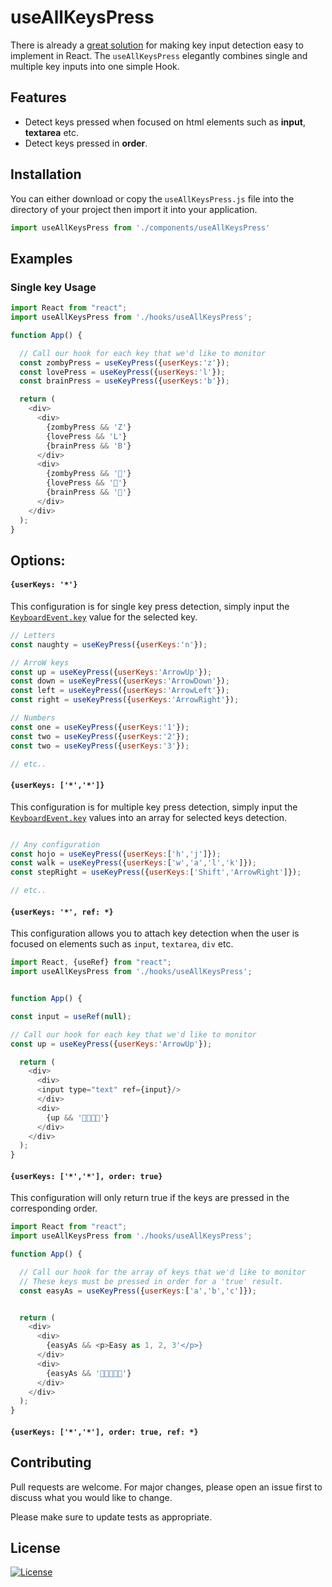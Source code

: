 # useAllKeysPress

There is already a [great solution](https://usehooks.com/useKeyPress/) for making key input detection easy to implement in React. The `useAllKeysPress` elegantly combines single and multiple key inputs into one simple Hook.

## Features

* Detect keys pressed when focused on html elements such as **input**, **textarea** etc.
* Detect keys pressed in **order**.


## Installation

You can either download or copy the `useAllKeysPress.js` file into the directory of your project
then import it into your application.

```js
import useAllKeysPress from './components/useAllKeysPress'
```
## Examples
### Single key Usage

```js
import React from "react";
import useAllKeysPress from './hooks/useAllKeysPress';

function App() {

  // Call our hook for each key that we'd like to monitor
  const zombyPress = useKeyPress({userKeys:'z'});
  const lovePress = useKeyPress({userKeys:'l'});
  const brainPress = useKeyPress({userKeys:'b'});

  return (
    <div>
      <div>
        {zombyPress && 'Z'}
        {lovePress && 'L'}
        {brainPress && 'B'}
      </div>
      <div>
        {zombyPress && '🧟'}
        {lovePress && '🧡'}
        {brainPress && '🧠'}
      </div>
    </div>
  );
}
```
## Options:

#### `{userKeys: '*'}`
This configuration is for single key press detection, simply input the [`KeyboardEvent.key`](https://developer.mozilla.org/en-US/docs/Web/API/KeyboardEvent/key) value for the selected key.
```js
// Letters
const naughty = useKeyPress({userKeys:'n'});

// ArroW keys
const up = useKeyPress({userKeys:'ArrowUp'});
const down = useKeyPress({userKeys:'ArrowDown'});
const left = useKeyPress({userKeys:'ArrowLeft'});
const right = useKeyPress({userKeys:'ArrowRight'});

// Numbers
const one = useKeyPress({userKeys:'1'});
const two = useKeyPress({userKeys:'2'});
const two = useKeyPress({userKeys:'3'});

// etc..
```
#### `{userKeys: ['*','*']}`
This configuration is for multiple key press detection, simply input the [`KeyboardEvent.key`](https://developer.mozilla.org/en-US/docs/Web/API/KeyboardEvent/key) values into an array for selected keys detection.

```js

// Any configuration
const hojo = useKeyPress({userKeys:['h','j']});
const walk = useKeyPress({userKeys:['w','a','l','k']});
const stepRight = useKeyPress({userKeys:['Shift','ArrowRight']});

// etc..
```

#### `{userKeys: '*', ref: *}`
This configuration allows you to attach key detection when the user is focused on elements such as `input`, `textarea`, `div` etc.

```js
import React, {useRef} from "react";
import useAllKeysPress from './hooks/useAllKeysPress';


function App() {

const input = useRef(null);

// Call our hook for each key that we'd like to monitor
const up = useKeyPress({userKeys:'ArrowUp'});

  return (
    <div>
      <div>
      <input type="text" ref={input}/>
      </div>
      <div>
        {up && '🦾🧒🦿🧐'}
      </div>
    </div>
  );
}
```
#### `{userKeys: ['*','*'], order: true}`
This configuration will only return true if the keys are pressed in the corresponding order.

```js
import React from "react";
import useAllKeysPress from './hooks/useAllKeysPress';

function App() {

  // Call our hook for the array of keys that we'd like to monitor
  // These keys must be pressed in order for a 'true' result.
  const easyAs = useKeyPress({userKeys:['a','b','c']});


  return (
    <div>
      <div>
        {easyAs && <p>Easy as 1, 2, 3'</p>}
      </div>
      <div>
        {easyAs && '🧡💃💃💃🧡'}
      </div>
    </div>
  );
}
```


#### `{userKeys: ['*','*'], order: true, ref: *}`






## Contributing
Pull requests are welcome. For major changes, please open an issue first to discuss what you would like to change.

Please make sure to update tests as appropriate.

## License
[![License](https://img.shields.io/badge/license-MIT-blue.svg)](/LICENSE)
